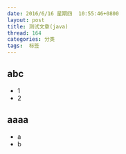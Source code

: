 ```yaml
---
date: 2016/6/16 星期四  10:55:46+0800
layout: post
title: 测试文章(java)
thread: 164
categories: 分类
tags:  标签
---
```


abc
------

- 1
- 2

aaaa
------
- a
- b